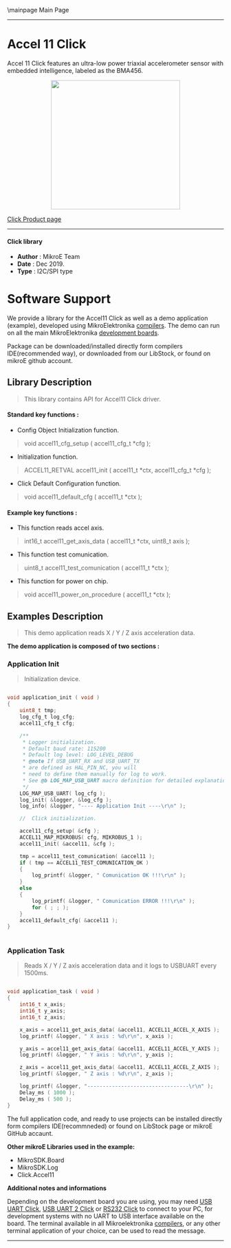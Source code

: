 \mainpage Main Page
 
 

---
# Accel 11 Click

Accel 11 Click features an ultra-low power triaxial accelerometer sensor with embedded intelligence, labeled as the BMA456.

<p align="center">
  <img src="https://download.mikroe.com/images/click_for_ide/accel11_click.png" height=300px>
</p>

[Click Product page](https://www.mikroe.com/accel-11-click)

---


#### Click library 

- **Author**        : MikroE Team
- **Date**          : Dec 2019.
- **Type**          : I2C/SPI type


# Software Support

We provide a library for the Accel11 Click 
as well as a demo application (example), developed using MikroElektronika 
[compilers](https://shop.mikroe.com/compilers). 
The demo can run on all the main MikroElektronika [development boards](https://shop.mikroe.com/development-boards).

Package can be downloaded/installed directly form compilers IDE(recommended way), or downloaded from our LibStock, or found on mikroE github account. 

## Library Description

> This library contains API for Accel11 Click driver.

#### Standard key functions :

- Config Object Initialization function.
> void accel11_cfg_setup ( accel11_cfg_t *cfg ); 
 
- Initialization function.
> ACCEL11_RETVAL accel11_init ( accel11_t *ctx, accel11_cfg_t *cfg );

- Click Default Configuration function.
> void accel11_default_cfg ( accel11_t *ctx );


#### Example key functions :

- This function reads accel axis.
> int16_t accel11_get_axis_data ( accel11_t *ctx, uint8_t axis );
 
- This function test comunication.
> uint8_t accel11_test_comunication ( accel11_t *ctx );

- This function for power on chip.
> void accel11_power_on_procedure ( accel11_t *ctx );

## Examples Description

> This demo application reads X / Y / Z axis acceleration data.

**The demo application is composed of two sections :**

### Application Init 

> Initialization device.

```c

void application_init ( void )
{
    uint8_t tmp;
    log_cfg_t log_cfg;
    accel11_cfg_t cfg;

    /** 
     * Logger initialization.
     * Default baud rate: 115200
     * Default log level: LOG_LEVEL_DEBUG
     * @note If USB_UART_RX and USB_UART_TX 
     * are defined as HAL_PIN_NC, you will 
     * need to define them manually for log to work. 
     * See @b LOG_MAP_USB_UART macro definition for detailed explanation.
     */
    LOG_MAP_USB_UART( log_cfg );
    log_init( &logger, &log_cfg );
    log_info( &logger, "---- Application Init ----\r\n" );

    //  Click initialization.

    accel11_cfg_setup( &cfg );
    ACCEL11_MAP_MIKROBUS( cfg, MIKROBUS_1 );
    accel11_init( &accel11, &cfg );

    tmp = accel11_test_comunication( &accel11 );
    if ( tmp == ACCEL11_TEST_COMUNICATION_OK )
    {
        log_printf( &logger, " Comunication OK !!!\r\n" );
    }
    else
    {
        log_printf( &logger, " Comunication ERROR !!!\r\n" );
        for ( ; ; );
    }
    accel11_default_cfg( &accel11 );
}
  
```

### Application Task

> Reads X / Y / Z axis acceleration data and it logs to USBUART every 1500ms.

```c

void application_task ( void )
{
    int16_t x_axis;
    int16_t y_axis;
    int16_t z_axis;

    x_axis = accel11_get_axis_data( &accel11, ACCEL11_ACCEL_X_AXIS );
    log_printf( &logger, " X axis : %d\r\n", x_axis );

    y_axis = accel11_get_axis_data( &accel11, ACCEL11_ACCEL_Y_AXIS );
    log_printf( &logger, " Y axis : %d\r\n", y_axis );

    z_axis = accel11_get_axis_data( &accel11, ACCEL11_ACCEL_Z_AXIS );
    log_printf( &logger, " Z axis : %d\r\n", z_axis );

    log_printf( &logger, "---------------------------------\r\n" );
    Delay_ms ( 1000 );
    Delay_ms ( 500 );
} 

```

The full application code, and ready to use projects can be  installed directly form compilers IDE(recommneded) or found on LibStock page or mikroE GitHub accaunt.

**Other mikroE Libraries used in the example:** 

- MikroSDK.Board
- MikroSDK.Log
- Click.Accel11

**Additional notes and informations**

Depending on the development board you are using, you may need 
[USB UART Click](https://shop.mikroe.com/usb-uart-click), 
[USB UART 2 Click](https://shop.mikroe.com/usb-uart-2-click) or 
[RS232 Click](https://shop.mikroe.com/rs232-click) to connect to your PC, for 
development systems with no UART to USB interface available on the board. The 
terminal available in all Mikroelektronika 
[compilers](https://shop.mikroe.com/compilers), or any other terminal application 
of your choice, can be used to read the message.



---
